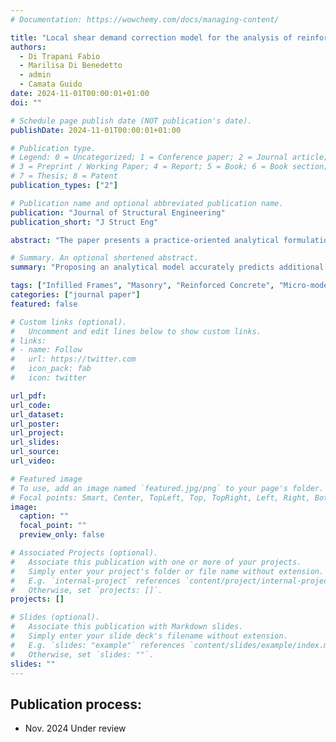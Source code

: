 ```yaml
---
# Documentation: https://wowchemy.com/docs/managing-content/

title: "Local shear demand correction model for the analysis of reinforced concrete infilled frames with equivalent struts"
authors:
  - Di Trapani Fabio
  - Marilisa Di Benedetto
  - admin
  - Camata Guido
date: 2024-11-01T00:00:01+01:00
doi: ""

# Schedule page publish date (NOT publication's date).
publishDate: 2024-11-01T00:00:01+01:00

# Publication type.
# Legend: 0 = Uncategorized; 1 = Conference paper; 2 = Journal article;
# 3 = Preprint / Working Paper; 4 = Report; 5 = Book; 6 = Book section;
# 7 = Thesis; 8 = Patent
publication_types: ["2"]

# Publication name and optional abbreviated publication name.
publication: "Journal of Structural Engineering"
publication_short: "J Struct Eng"

abstract: "The paper presents a practice-oriented analytical formulation to evaluate the additional and total shear demand due to frame-infill interaction under seismic loads. The model leverages the simple equivalent strut approach to model the infilled frame while estimating the actual shear demand with a straightforward analytical correction. The total shear demand is decomposed into the sum of the shear demand resulting from structural analysis and the additional demand due to the interaction with the infill. The formulation is based on the static equivalence between the equivalent strut macro-model and a refined finite element micro-model of the infilled frame, which is assumed as the benchmark. A dataset of experimental tests is defined and numerically replicated with the micro and macro models. The actual shear demand distribution is extracted from the refined micro-model via numerical integration at specific section cuts. A predictive analytical model for the additional shear demand is finally formulated and validated. Results show the enhanced capability of the proposed model, combined with the equivalent strut approach, to approximate the actual shear demand at the column ends compared to available literature models. The proposed approach enables step-by-step verification of the local shear demand during nonlinear analyses and predicts the maximum expected additional shear demand for design purposes."

# Summary. An optional shortened abstract.
summary: "Proposing an analytical model accurately predicts additional shear demand due to frame-infill interaction under seismic loads."

tags: ["Infilled Frames", "Masonry", "Reinforced Concrete", "Micro-model", "Macro-model", "Additional shear demand", "OpenSees", "STKO"]
categories: ["journal paper"]
featured: false

# Custom links (optional).
#   Uncomment and edit lines below to show custom links.
# links:
# - name: Follow
#   url: https://twitter.com
#   icon_pack: fab
#   icon: twitter

url_pdf: 
url_code:
url_dataset:
url_poster:
url_project:
url_slides:
url_source:
url_video:

# Featured image
# To use, add an image named `featured.jpg/png` to your page's folder. 
# Focal points: Smart, Center, TopLeft, Top, TopRight, Left, Right, BottomLeft, Bottom, BottomRight.
image:
  caption: ""
  focal_point: ""
  preview_only: false

# Associated Projects (optional).
#   Associate this publication with one or more of your projects.
#   Simply enter your project's folder or file name without extension.
#   E.g. `internal-project` references `content/project/internal-project/index.md`.
#   Otherwise, set `projects: []`.
projects: []

# Slides (optional).
#   Associate this publication with Markdown slides.
#   Simply enter your slide deck's filename without extension.
#   E.g. `slides: "example"` references `content/slides/example/index.md`.
#   Otherwise, set `slides: ""`.
slides: ""
---
```






## **Publication process:**

- Nov. 2024 Under review
